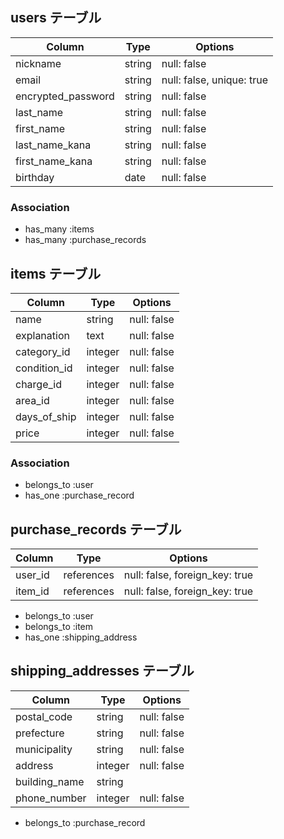 ## users テーブル

| Column             | Type   | Options                   |
|--------------------|--------|---------------------------|
| nickname           | string | null: false               |
| email              | string | null: false, unique: true |
| encrypted_password | string | null: false               |
| last_name          | string | null: false               |
| first_name         | string | null: false               |
| last_name_kana     | string | null: false               |
| first_name_kana    | string | null: false               |
| birthday           | date   | null: false               |

### Association
- has_many :items 
- has_many :purchase_records


## items テーブル

| Column       | Type    | Options     |
|--------------|---------|-------------|
| name         | string  | null: false |
| explanation  | text    | null: false | <!-- 商品の説明 -->
| category_id  | integer | null: false |
| condition_id | integer | null: false | <!-- 状態 -->
| charge_id    | integer | null: false | <!-- 配送料負担 -->
| area_id      | integer | null: false |
| days_of_ship | integer | null: false | <!-- 発送日の目安 -->
| price        | integer | null: false |

### Association
- belongs_to :user
- has_one :purchase_record


## purchase_records テーブル

| Column       | Type       | Options                        |
|--------------|------------|--------------------------------|
| user_id      | references | null: false, foreign_key: true |
| item_id      | references | null: false, foreign_key: true |


- belongs_to :user
- belongs_to :item
- has_one :shipping_address


## shipping_addresses テーブル

| Column        | Type    | Options     |
|---------------|---------|-------------|
| postal_code   | string  | null: false |
| prefecture    | string  | null: false | <!-- 都道府県 -->
| municipality  | string  | null: false | <!-- 市区町村 -->
| address       | integer | null: false | <!-- 番地 -->
| building_name | string  | 
| phone_number  | integer | null: false |

- belongs_to :purchase_record